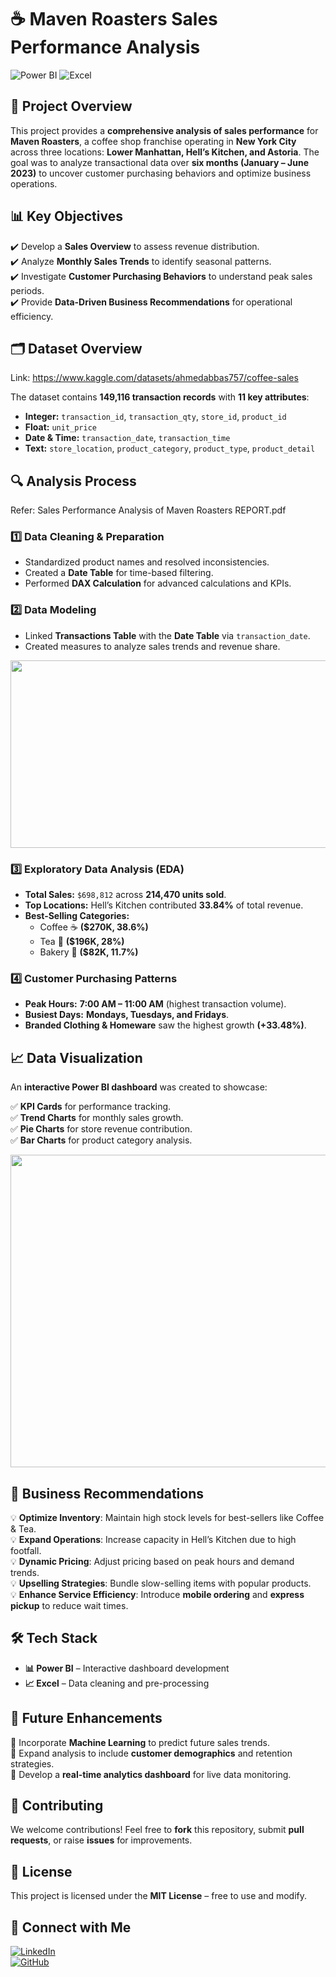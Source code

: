 # ☕ Maven Roasters Sales Performance Analysis

![Power BI](https://img.shields.io/badge/Power%20BI-Data%20Visualization-yellow?style=for-the-badge&logo=powerbi)
![Excel](https://img.shields.io/badge/Excel-Data%20Cleaning-green?style=for-the-badge&logo=microsoft-excel)

## 📌 Project Overview
This project provides a **comprehensive analysis of sales performance** for **Maven Roasters**, a coffee shop franchise operating in **New York City** across three locations: **Lower Manhattan, Hell’s Kitchen, and Astoria**. The goal was to analyze transactional data over **six months (January – June 2023)** to uncover customer purchasing behaviors and optimize business operations.

## 📊 Key Objectives
✔️ Develop a **Sales Overview** to assess revenue distribution.  
✔️ Analyze **Monthly Sales Trends** to identify seasonal patterns.  
✔️ Investigate **Customer Purchasing Behaviors** to understand peak sales periods.  
✔️ Provide **Data-Driven Business Recommendations** for operational efficiency.  

## 🗂 Dataset Overview
Link: https://www.kaggle.com/datasets/ahmedabbas757/coffee-sales

The dataset contains **149,116 transaction records** with **11 key attributes**:
- **Integer:** `transaction_id`, `transaction_qty`, `store_id`, `product_id`
- **Float:** `unit_price`
- **Date & Time:** `transaction_date`, `transaction_time`
- **Text:** `store_location`, `product_category`, `product_type`, `product_detail`

## 🔍 Analysis Process
Refer: Sales Performance Analysis of Maven Roasters REPORT.pdf
### 1️⃣ **Data Cleaning & Preparation**
- Standardized product names and resolved inconsistencies.
- Created a **Date Table** for time-based filtering.
- Performed **DAX Calculation** for advanced calculations and KPIs.

### 2️⃣ **Data Modeling**
- Linked **Transactions Table** with the **Date Table** via `transaction_date`.
- Created measures to analyze sales trends and revenue share.
<img src="https://github.com/user-attachments/assets/2a92fdd8-2c02-43dc-a84c-1131415823cf" width="600" height="300">

### 3️⃣ **Exploratory Data Analysis (EDA)**
- **Total Sales:** `$698,812` across **214,470 units sold**.
- **Top Locations:** Hell’s Kitchen contributed **33.84%** of total revenue.
- **Best-Selling Categories:** 
  - Coffee ☕ **($270K, 38.6%)**
  - Tea 🍵 **($196K, 28%)**
  - Bakery 🥐 **($82K, 11.7%)**

### 4️⃣ **Customer Purchasing Patterns**
- **Peak Hours:** **7:00 AM – 11:00 AM** (highest transaction volume).
- **Busiest Days:** **Mondays, Tuesdays, and Fridays**.
- **Branded Clothing & Homeware** saw the highest growth **(+33.48%)**.

## 📈 Data Visualization
An **interactive Power BI dashboard** was created to showcase:

✅ **KPI Cards** for performance tracking.  
✅ **Trend Charts** for monthly sales growth.  
✅ **Pie Charts** for store revenue contribution.  
✅ **Bar Charts** for product category analysis.

<img src="https://github.com/user-attachments/assets/aad366d4-98b7-4dd0-aae9-142a974c515e" width="800" height="500">


## 📢 Business Recommendations
💡 **Optimize Inventory**: Maintain high stock levels for best-sellers like Coffee & Tea.  
💡 **Expand Operations**: Increase capacity in Hell’s Kitchen due to high footfall.  
💡 **Dynamic Pricing**: Adjust pricing based on peak hours and demand trends.  
💡 **Upselling Strategies**: Bundle slow-selling items with popular products.  
💡 **Enhance Service Efficiency**: Introduce **mobile ordering** and **express pickup** to reduce wait times.

## 🛠 Tech Stack
- **📊 Power BI** – Interactive dashboard development
- **📈 Excel** – Data cleaning and pre-processing

## 📌 Future Enhancements
🔹 Incorporate **Machine Learning** to predict future sales trends.  
🔹 Expand analysis to include **customer demographics** and retention strategies.  
🔹 Develop a **real-time analytics dashboard** for live data monitoring.  

## 🤝 Contributing
We welcome contributions! Feel free to **fork** this repository, submit **pull requests**, or raise **issues** for improvements.

## 📜 License
This project is licensed under the **MIT License** – free to use and modify.

## 🌟 Connect with Me
[![LinkedIn](https://img.shields.io/badge/LinkedIn-Connect-blue?style=for-the-badge&logo=linkedin)](https://www.linkedin.com/in/mohammad-adnan-mohiyaddin/?trk=opento_sprofile_details)  
[![GitHub](https://img.shields.io/badge/GitHub-Follow-black?style=for-the-badge&logo=github)](https://github.com/ADNAN-BAVA)

